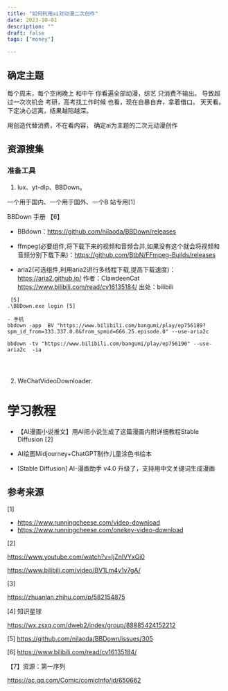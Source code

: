 ```yaml
---
title: "如何利用ai对动漫二次创作"
date: 2023-10-01
description: ""
draft: false
tags: ["money"]

---
```


## 确定主题


每个周末，每个空闲晚上 和中午
你看遍全部动漫，综艺 只消费不输出。
导致超过一次次机会 考研，高考找工作时候
也看，现在自暴自弃，拿着借口。
天天看。
下定决心远离，结果越陷越深。

用创造代替消费，不在看内容，
确定ai为主题的二次元动漫创作



## 资源搜集

### 准备工具
1. lux、yt-dlp、BBDown。

一个用于国内、一个用于国外、一个B 站专用[1]



BBDown 手册 【6】



- BBdown：https://github.com/nilaoda/BBDown/releases

- ffmpeg(必要组件,将下载下来的视频和音频合并,如果没有这个就会将视频和音频分别下载下来)：https://github.com/BtbN/FFmpeg-Builds/releases

- aria2(可选组件,利用aria2进行多线程下载,提高下载速度)：https://aria2.github.io/ 作者：ClawdeenCat https://www.bilibili.com/read/cv16135184/ 出处：bilibili



~~~
 [5]
.\BBDown.exe login [5]

- 手机
bbdown -app  BV "https://www.bilibili.com/bangumi/play/ep756189?spm_id_from=333.337.0.0&from_spmid=666.25.episode.0" --use-aria2c 

bbdown -tv "https://www.bilibili.com/bangumi/play/ep756190" --use-aria2c  -ia




~~~
2. WeChatVideoDownloader.





# 学习教程

- 【AI漫画小说推文】用AI把小说生成了这篇漫画内附详细教程Stable Diffusion  [2]

- AI绘图Midjourney+ChatGPT制作儿童涂色书绘本

- [Stable Diffusion] AI-漫画助手 v4.0 升级了，支持用中文关键词生成漫画






## 参考来源
[1] 

- https://www.runningcheese.com/video-download
- https://www.runningcheese.com/onekey-video-download

[2]

https://www.youtube.com/watch?v=IjZnlVYxGi0

https://www.bilibili.com/video/BV1Lm4y1v7gA/



[3]

https://zhuanlan.zhihu.com/p/582154875



[4] 知识星球

https://wx.zsxq.com/dweb2/index/group/88885424152212



[5] https://github.com/nilaoda/BBDown/issues/305

[6] https://www.bilibili.com/read/cv16135184/

【7】资源：第一序列

https://ac.qq.com/Comic/comicInfo/id/650662
